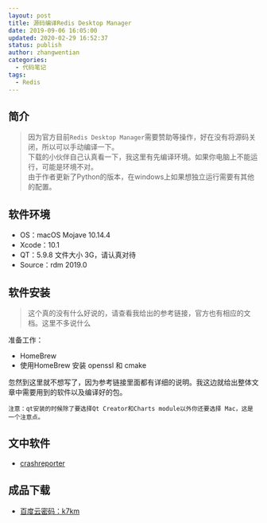 ```yaml
---
layout: post
title: 源码编译Redis Desktop Manager
date: 2019-09-06 16:05:00
updated: 2020-02-29 16:52:37
status: publish
author: zhangwentian
categories: 
  - 代码笔记
tags: 
  - Redis
---
```



简介
--

> 因为官方目前`Redis Desktop Manager`需要赞助等操作，好在没有将源码关闭，所以可以手动编译一下。  
> 下载的小伙伴自己认真看一下，我这里有先编译环境。如果你电脑上不能运行，可能是环境不对。  
> 由于作者更新了Python的版本，在windows上如果想独立运行需要有其他的配置。

软件环境
----

*   OS：macOS Mojave 10.14.4
*   Xcode：10.1
*   QT：5.9.8 文件大小 3G，请认真对待
*   Source：rdm 2019.0

软件安装
----

> 这个真的没有什么好说的，请查看我给出的参考链接，官方也有相应的文档。这里不多说什么

准备工作：

*   HomeBrew
*   使用HomeBrew 安装 openssl 和 cmake

忽然到这里就不想写了，因为参考链接里面都有详细的说明。我这边就给出整体文章中需要用到的软件以及编译好的包。

`注意：qt安装的时候除了要选择Qt Creator和Charts module以外你还要选择 Mac，这是一个注意点。`

文中软件
----

*   [crashreporter](/softs/crashreporter)

成品下载
----

*   [百度云密码：k7km](https://pan.baidu.com/s/1tpjOUgyhni1aZWi6sQklWQ)